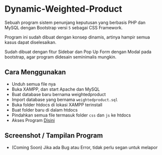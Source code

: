 # Dynamic-Weighted-Product

Sebuah program sistem penunjang keputusan yang berbasis PHP dan MySQL dengan Bootstrap versi `5` sebagai CSS Framework.

Program ini sudah dibuat dengan konsep dinamis, artinya hampir semua kasus dapat diselesaikan.

Sudah dibuat dengan fitur Sidebar dan Pop Up Form dengan Modal pada bootstrap, agar program didesain seminimalis mungkin.

## Cara Menggunakan
- Unduh semua file nya
- Buka XAMPP, dan start Apache dan MySQL 
- Buat database baru bernama weightedproduct
- Import database yang bernama `weightedproduct.sql`
- Buka folder htdocs di lokasi XAMPP terinstall
- Buat folder baru di dalam htdocs
- Pindahkan semua file termasuk folder `css` dan `js` ke htdocs
- Akses Program [Disini](http://localhost/weightedproduct/)

## Screenshot / Tampilan Program
- (Coming Soon)
Jika ada Bug atau Error, tidak perlu segan untuk melapor
